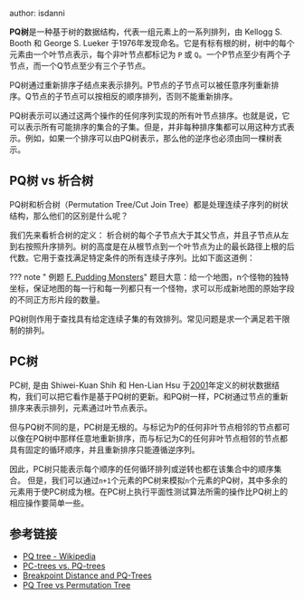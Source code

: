 author: isdanni

**PQ树**是一种基于树的数据结构，代表一组元素上的一系列排列，由 Kellogg S. Booth 和 George S. Lueker 于1976年发现命名。它是有标有根的树，树中的每个元素由一个叶节点表示，每个非叶节点都标记为 `P` 或 `Q`。一个P节点至少有两个子节点，而一个Q节点至少有三个子节点。

PQ树通过重新排序子结点来表示排列。P节点的子节点可以被任意序列重新排序。Q节点的子节点可以按相反的顺序排列，否则不能重新排序。 

PQ树表示可以通过这两个操作的任何序列实现的所有叶节点排序。也就是说，它可以表示所有可能排序的集合的子集。但是，并非每种排序集都可以用这种方式表示。例如，如果一个排序可以由PQ树表示，那么他的逆序也必须由同一棵树表示。


## PQ树 vs 析合树

PQ树和析合树（Permutation Tree/Cut Join Tree）都是处理连续子序列的树状结构，那么他们的区别是什么呢？

我们先来看析合树的定义： 析合树的每个子节点大于其父节点，并且子节点从左到右按照升序排列。树的高度是在从根节点到一个叶节点为止的最长路径上根的后代数。它用于查找满足特定条件的所有连续子序列。比如下面这道例：

??? note " 例题 [F. Pudding Monsters](https://codeforces.com/contest/526/problem/F)"
    题目大意：给一个地图，n个怪物的独特坐标，保证地图的每一行和每一列都只有一个怪物，求可以形成新地图的原始字段的不同正方形片段的数量。

PQ树则作用于查找具有给定连续子集的有效排列。常见问题是求一个满足若干限制的排列。

## PC树

PC树, 是由 Shiwei-Kuan Shih 和 Hen-Lian Hsu 于[2001](https://www.researchgate.net/publication/221427187_PC-trees_vs_PQ-trees)年定义的树状数据结构，我们可以把它看作是基于PQ树的更新。和PQ树一样，PC树通过节点的重新排序来表示排列，元素通过叶节点表示。 

但与PQ树不同的是，PC树是无根的。与标记为P的任何非叶节点相邻的节点都可以像在PQ树中那样任意地重新排序，而与标记为C的任何非叶节点相邻的节点都具有固定的循环顺序，并且重新排序只能遵循逆序列。 

因此，PC树只能表示每个顺序的任何循环排列或逆转也都在该集合中的顺序集合。 但是，我们可以通过`n+1`个元素的PC树来模拟`n`个元素的PQ树，其中多余的元素用于使PC树成为根。在PC树上执行平面性测试算法所需的操作比PQ树上的相应操作要简单一些。

## 参考链接
 
- [PQ tree - Wikipedia](https://en.wikipedia.org/wiki/PQ_tree)
- [PC-trees vs. PQ-trees](https://www.researchgate.net/publication/221427187_PC-trees_vs_PQ-trees)
- [Breakpoint Distance and PQ-Trees](https://www.researchgate.net/publication/221313779_Breakpoint_Distance_and_PQ-Trees)
- [PQ Tree vs Permutation Tree](https://codeforces.com/blog/entry/69158?#comment-536295)
